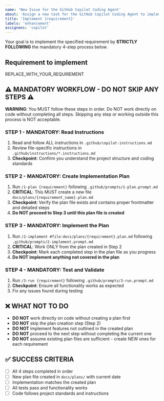 ```yaml
---
name: 'New Issue for the GitHub Copilot Coding Agent'
about: 'Assign a new task for the GitHub Copilot Coding Agent to implement'
title: 'Implement {requirement}'
labels: 'enhancement'
assignees: 'copilot'
---
```


Your goal is to implement the specified requirement by **STRICTLY FOLLOWING** the mandatory 4-step process below.

## Requirement to implement
REPLACE_WITH_YOUR_REQUIREMENT

## ⚠️ MANDATORY WORKFLOW - DO NOT SKIP ANY STEPS ⚠️

**WARNING**: You MUST follow these steps in order. Do NOT work directly on code without completing all steps. Skipping any step or working outside this process is NOT acceptable.

### **STEP 1 - MANDATORY**: Read Instructions
1. Read and follow ALL instructions in `.github/copilot-instructions.md`
2. Review file-specific instructions in `.github/instructions/*.instructions.md` 
3. **Checkpoint**: Confirm you understand the project structure and coding standards

### **STEP 2 - MANDATORY**: Create Implementation Plan  
1. Run `/1-plan {requirement}` following `.github/prompts/1-plan.prompt.md`
2. **CRITICAL**: This MUST create a new file `docs/plans/{requirement_name}.plan.md`
3. **Checkpoint**: Verify the plan file exists and contains proper frontmatter and detailed steps
4. **Do NOT proceed to Step 3 until this plan file is created**

### **STEP 3 - MANDATORY**: Implement the Plan
1. Run `/2-implement #file:docs/plans/{requirement}.plan.md` following `.github/prompts/2-implement.prompt.md`
2. **CRITICAL**: Work ONLY from the plan created in Step 2
3. **Checkpoint**: Mark each completed step in the plan file as you progress
4. **Do NOT implement anything not covered in the plan**

### **STEP 4 - MANDATORY**: Test and Validate
1. Run `/3-run {requirement}` following `.github/prompts/3-run.prompt.md`
2. **Checkpoint**: Ensure all functionality works as expected
3. Fix any issues found during testing

## ❌ WHAT NOT TO DO
- **DO NOT** work directly on code without creating a plan first
- **DO NOT** skip the plan creation step (Step 2)
- **DO NOT** implement features not outlined in the created plan
- **DO NOT** proceed to the next step without completing the current one
- **DO NOT** assume existing plan files are sufficient - create NEW ones for each requirement

## ✅ SUCCESS CRITERIA
- [ ] All 4 steps completed in order
- [ ] New plan file created in `docs/plans/` with current date
- [ ] Implementation matches the created plan
- [ ] All tests pass and functionality works
- [ ] Code follows project standards and instructions